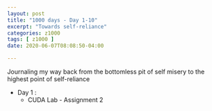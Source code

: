 ```yaml
---
layout: post
title: "1000 days - Day 1-10"
excerpt: "Towards self-reliance"
categories: z1000
tags: [ z1000 ]
date: 2020-06-07T08:08:50-04:00

---
```


Journaling my way back from the bottomless pit of self misery
to the highest point of self-reliance

* Day 1 :
  * CUDA Lab - Assignment 2
